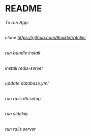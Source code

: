 # README

###### To run App:
###### clone https://github.com/Rooklet/atelier
###### run bundle install
###### install redis-server
###### update database.yml
###### run rails db:setup
###### run sidekiq
###### run rails server
